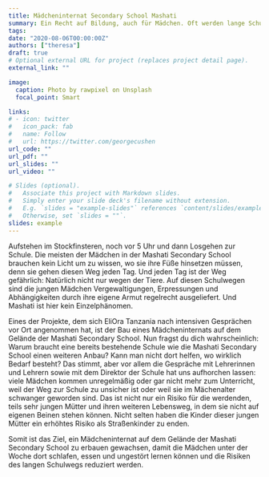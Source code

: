 ```yaml
---
title: Mädcheninternat Secondary School Mashati
summary: Ein Recht auf Bildung, auch für Mädchen. Oft werden lange Schulwege und Vergewaltigungen zum Grund für Schulabbrecherinnen. Doch wer keine abgeschlossene Schulbildung genießen durfte hat es später doppelt schwer.
tags:
date: "2020-08-06T00:00:00Z"
authors: ["theresa"]
draft: true
# Optional external URL for project (replaces project detail page).
external_link: ""

image:
  caption: Photo by rawpixel on Unsplash
  focal_point: Smart

links:
# - icon: twitter
#   icon_pack: fab
#   name: Follow
#   url: https://twitter.com/georgecushen
url_code: ""
url_pdf: ""
url_slides: ""
url_video: ""

# Slides (optional).
#   Associate this project with Markdown slides.
#   Simply enter your slide deck's filename without extension.
#   E.g. `slides = "example-slides"` references `content/slides/example-slides.md`.
#   Otherwise, set `slides = ""`.
slides: example
---
```


Aufstehen im Stockfinsteren, noch vor 5 Uhr und dann Losgehen zur Schule. Die meisten der Mädchen in der Mashati Secondary School brauchen kein Licht um zu wissen, wo sie ihre Füße hinsetzen müssen, denn sie gehen diesen Weg jeden Tag. 
Und jeden Tag ist der Weg gefährlich: Natürlich nicht nur wegen der Tiere. Auf diesen Schulwegen sind die jungen Mädchen Vergewaltigungen, Erpressungen und Abhängigkeiten durch ihre eigene Armut regelrecht ausgeliefert. Und Mashati ist hier kein Einzelphänomen. 

Eines der Projekte, dem sich EliOra Tanzania nach intensiven Gesprächen vor Ort angenommen hat, ist der Bau eines Mädcheninternats auf dem Gelände der Mashati Secondary School. Nun fragst du dich wahrscheinlich: Warum braucht eine bereits bestehende Schule wie die Mashati Secondary School einen weiteren Anbau? Kann man nicht dort helfen, wo wirklich Bedarf besteht? Das stimmt, aber vor allem die Gespräche mit Lehrerinnen und Lehrern sowie mit dem Direktor der Schule hat uns aufhorchen lassen:
viele Mädchen kommen unregelmäßig oder gar nicht mehr zum Unterricht, weil der Weg zur Schule zu unsicher ist oder weil sie im Mächenalter schwanger geworden sind. Das ist nicht nur ein Risiko für die werdenden, teils sehr jungen Mütter und ihren weiteren Lebensweg, in dem sie nicht auf eigenen Beinen stehen können. Nicht selten haben die Kinder dieser jungen Mütter ein erhöhtes Risiko als Straßenkinder zu enden.

Somit ist das Ziel, ein Mädcheninternat auf dem Gelände der Mashati Secondary School zu erbauen gewachsen, damit die Mädchen unter der Woche dort schlafen, essen und ungestört lernen können und die Risiken des langen Schulwegs reduziert werden.
